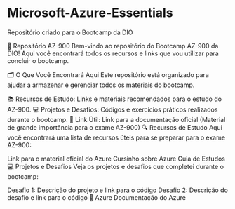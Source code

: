 # Microsoft-Azure-Essentials
Repositório criado para o Bootcamp da DIO

📁 Repositório AZ-900
Bem-vindo ao repositório do Bootcamp AZ-900 da DIO! Aqui você encontrará todos os recursos e links que vou utilizar para concluir o bootcamp.

🗂️ O Que Você Encontrará Aqui
Este repositório está organizado para ajudar a armazenar e gerenciar todos os materiais do bootcamp.

📚 Recursos de Estudo: Links e materiais recomendados para o estudo do AZ-900.
💻 Projetos e Desafios: Códigos e exercícios práticos realizados durante o bootcamp.
🔗 Link Útil: Link para a documentação oficial (Material de grande importância para o exame AZ-900)
🔍 Recursos de Estudo
Aqui você encontrará uma lista de recursos úteis para se preparar para o exame AZ-900:

Link para o material oficial do Azure
Cursinho sobre Azure
Guia de Estudos
💻 Projetos e Desafios
Veja os projetos e desafios que completei durante o bootcamp:

Desafio 1: Descrição do projeto e link para o código
Desafio 2: Descrição do desafio e link para o código
🔗 Azure
Documentação do Azure

